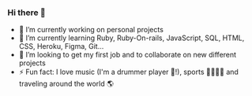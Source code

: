 ### Hi there 👋

- 🔭 I’m currently working on personal projects
- 🌱 I’m currently learning Ruby, Ruby-On-rails, JavaScript, SQL, HTML, CSS, Heroku, Figma, Git...
- 👯 I’m looking to get my first job and to collaborate on new different projects
- ⚡ Fun fact: I love music (I'm a drummer player 🥁!), sports 🚴‍♀️🏃‍♀️ and traveling around the world 🌎
